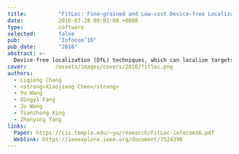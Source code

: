 ```yaml
---
title:          "FitLoc: Fine-grained and Low-cost Device-free Localization for Multiple Targets over Various Areas. Liqiong Chang"
date:           2016-07-28 00:01:00 +0800
type:           software
selected:       false
pub:            "Infocom’16"
pub_date:       "2016"
abstract: >-
  Device-free localization (DfL) techniques, which can localize targets without carrying any wireless devices, have attracting an increasing attentions. Most current DfL approaches, however, have two main drawbacks hindering their practical applications. First, one needs to collect large number of measurements to achieve a high localization accuracy, inevitably causing a high deployment cost, and the areas variety will further exacerbate this problem. Second, as the pre-obtained Received Signal Strength (RSS) from each location (i.e., radio-map) in a specific area cannot be directly applied to new areas for localization, the calibration process of different areas will lead to the high human effort cost. In this paper, we propose, FitLoc, a fine-grained and low cost DfL approach that can localize multiple targets in various areas. By taking advantage of the compressive sensing (CS) theory, FitLoc decreases the deployment cost by collecting only a few of RSS measurements and performs a fine-grained localization. Further, FitLoc employs a rigorously designed transfer scheme to unify the radio-map over various areas, thus greatly reduces the human effort cost. Theoretical analysis about the effectivity of the problem formulation is provided. Extensive experimental results illustrate the effectiveness of FitLoc.
cover:         /assets/images/covers/2016/fitloc.png 
authors:
  - Liqiong Chang
  - <strong>Xiaojiang Chen</strong>
  - Yu Wang
  - Dingyi Fang
  - Ju Wang
  - Tianzhang Xing
  - Zhanyong Tang
links:
  Paper: https://cis.temple.edu/~yu/research/FitLoc-infocom16.pdf
  Weblink: https://ieeexplore.ieee.org/document/7524390
---
```

